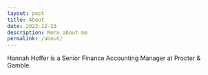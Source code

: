 ```yaml
---
layout: post
title: About
date: 2022-12-23
description: More about me
permalink: /about/
---
```


<!-- <span class="image featured"><img src="images/pic01.jpg" alt="" /></span> -->

Hannah Hoffer is a Senior Finance Accounting Manager at Procter & Gamble. 